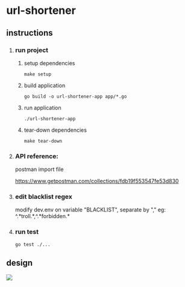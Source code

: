 # url-shortener
<h2>instructions</h2>
<ol>
  <li>
    <h3>run project</h3>
    <ol>
      <li>
        <p>setup dependencies</p>
        <code>make setup</code>
      </li>
      <li>
        <p>build application</p>
        <code>go build -o url-shortener-app app/*.go</code>
      </li>
      <li>
        <p>run application</p>
        <code>./url-shortener-app</code>
      </li>
      <li>
        <p>tear-down dependencies</p>
        <code>make tear-down</code>
      </li>
    </ol>
  </li>
  <li>
    <h3>API reference:</h3>
    <p>postman import file</p>
    <a href="https://www.getpostman.com/collections/fdb19f553547fe53d830">https://www.getpostman.com/collections/fdb19f553547fe53d830</a>
  </li>
  <li>
    <h3>edit blacklist regex</h3>
    <p>modify dev.env on variable "BLACKLIST", separate by "," eg: ^.*troll.*,^.*forbidden.*
  </li>
  <li>
    <h3>run test</h3>
    <code>go test ./...</code>
  </li>
</ol>
<h2>design</h2>
<img src="https://user-images.githubusercontent.com/21177109/116853507-60544b00-ac20-11eb-9fcd-1edda8e0a308.png"/>
